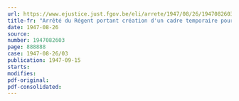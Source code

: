 ```yaml
---
url: https://www.ejustice.just.fgov.be/eli/arrete/1947/08/26/1947082603/justel
title-fr: "Arrêté du Régent portant création d'un cadre temporaire pour une durée de trois mois à l'administration générale du Département du Budget"
date: 1947-08-26
source:
number: 1947082603
page: 888888
case: 1947-08-26/03
publication: 1947-09-15
starts:
modifies:
pdf-original:
pdf-consolidated:
---
```


